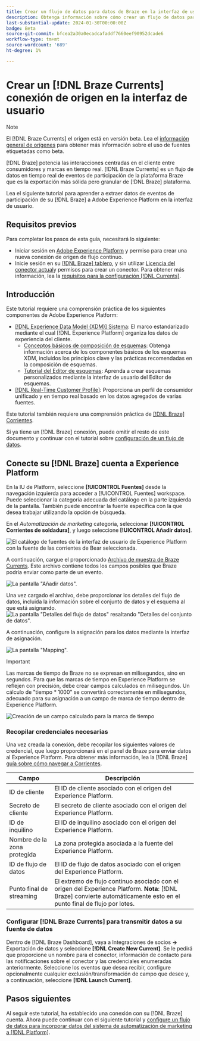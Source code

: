 ```yaml
---
title: Crear un flujo de datos para datos de Braze en la interfaz de usuario
description: Obtenga información sobre cómo crear un flujo de datos para su cuenta de Brazo mediante la interfaz de usuario de Adobe Experience Platform.
last-substantial-update: 2024-01-30T00:00:00Z
badge: Beta
source-git-commit: bfcea2a30a0ecadcafaddf7660eef90952dcade6
workflow-type: tm+mt
source-wordcount: '689'
ht-degree: 1%

---
```


# Crear un [!DNL Braze Currents] conexión de origen en la interfaz de usuario

>[!NOTE]
>
>El [!DNL Braze Currents] el origen está en versión beta. Lea el [información general de orígenes](../../../../home.md#terms-and-conditions) para obtener más información sobre el uso de fuentes etiquetadas como beta.

[!DNL Braze] potencia las interacciones centradas en el cliente entre consumidores y marcas en tiempo real. [!DNL Braze Currents] es un flujo de datos en tiempo real de eventos de participación de la plataforma Braze que es la exportación más sólida pero granular de [!DNL Braze] plataforma.

Lea el siguiente tutorial para aprender a extraer datos de eventos de participación de su [!DNL Braze] a Adobe Experience Platform en la interfaz de usuario.

## Requisitos previos

Para completar los pasos de esta guía, necesitará lo siguiente:

* Iniciar sesión en [Adobe Experience Platform](https://platform.adobe.com) y permiso para crear una nueva conexión de origen de flujo continuo.
* Inicie sesión en su [[!DNL Braze] tablero](https://dashboard.braze.com/sign_in), y sin utilizar [Licencia del conector actual](https://www.braze.com/docs/user_guide/data_and_analytics/braze_currents)y permisos para crear un conector. Para obtener más información, lea la [requisitos para la configuración [!DNL Currents]](https://www.braze.com/docs/user_guide/data_and_analytics/braze_currents/setting_up_currents/#requirements).

## Introducción

Este tutorial requiere una comprensión práctica de los siguientes componentes de Adobe Experience Platform:

* [[!DNL Experience Data Model (XDM)] Sistema](../../../../../xdm/home.md): El marco estandarizado mediante el cual [!DNL Experience Platform] organiza los datos de experiencia del cliente.
   * [Conceptos básicos de composición de esquemas](../../../../../xdm/schema/composition.md): Obtenga información acerca de los componentes básicos de los esquemas XDM, incluidos los principios clave y las prácticas recomendadas en la composición de esquemas.
   * [Tutorial del Editor de esquemas](../../../../../xdm/tutorials/create-schema-ui.md): Aprenda a crear esquemas personalizados mediante la interfaz de usuario del Editor de esquemas.
* [[!DNL Real-Time Customer Profile]](../../../../../profile/home.md): Proporciona un perfil de consumidor unificado y en tiempo real basado en los datos agregados de varias fuentes.

Este tutorial también requiere una comprensión práctica de [[!DNL Braze] Corrientes](https://www.braze.com/docs/user_guide/data_and_analytics/braze_currents).

Si ya tiene un [!DNL Braze] conexión, puede omitir el resto de este documento y continuar con el tutorial sobre [configuración de un flujo de datos](../../dataflow/marketing-automation.md).

## Conecte su [!DNL Braze] cuenta a Experience Platform

En la IU de Platform, seleccione **[!UICONTROL Fuentes]** desde la navegación izquierda para acceder a [!UICONTROL Fuentes] workspace. Puede seleccionar la categoría adecuada del catálogo en la parte izquierda de la pantalla. También puede encontrar la fuente específica con la que desea trabajar utilizando la opción de búsqueda.

En el *Automatización de marketing* categoría, seleccionar **[!UICONTROL Corrientes de soldadura]**, y luego seleccione **[!UICONTROL Añadir datos]**.

![El catálogo de fuentes de la interfaz de usuario de Experience Platform con la fuente de las corrientes de Bear seleccionada.](../../../../images/tutorials/create/braze/catalog.png)

A continuación, cargue el proporcionado [Archivo de muestra de Braze Currents](https://github.com/Appboy/currents-examples/blob/master/sample-data/Adobe/adobe_examples.json). Este archivo contiene todos los campos posibles que Braze podría enviar como parte de un evento.

![La pantalla &quot;Añadir datos&quot;.](../../../../images/tutorials/create/braze/select-data.png)

Una vez cargado el archivo, debe proporcionar los detalles del flujo de datos, incluida la información sobre el conjunto de datos y el esquema al que está asignando.
![La pantalla &quot;Detalles del flujo de datos&quot; resaltando &quot;Detalles del conjunto de datos&quot;.](../../../../images/tutorials/create/braze/dataflow-detail.png)

A continuación, configure la asignación para los datos mediante la interfaz de asignación.

![La pantalla &quot;Mapping&quot;.](../../../../images/tutorials/create/braze/mapping.png)

>[!IMPORTANT]
>
>Las marcas de tiempo de Braze no se expresan en milisegundos, sino en segundos. Para que las marcas de tiempo en Experience Platform se reflejen con precisión, debe crear campos calculados en milisegundos. Un cálculo de &quot;tiempo * 1000&quot; se convertirá correctamente en milisegundos, adecuado para su asignación a un campo de marca de tiempo dentro de Experience Platform.
>
>![Creación de un campo calculado para la marca de tiempo ](../../../../images/tutorials/create/braze/create-calculated-field.png)

### Recopilar credenciales necesarias

Una vez creada la conexión, debe recopilar los siguientes valores de credencial, que luego proporcionará en el panel de Braze para enviar datos al Experience Platform. Para obtener más información, lea la [!DNL Braze] [guía sobre cómo navegar a Corrientes](https://www.braze.com/docs/user_guide/data_and_analytics/braze_currents/setting_up_currents/#step-2-navigate-to-currents).

| Campo | Descripción |
| --- | --- |
| ID de cliente | El ID de cliente asociado con el origen del Experience Platform. |
| Secreto de cliente | El secreto de cliente asociado con el origen del Experience Platform. |
| ID de inquilino | El ID de inquilino asociado con el origen del Experience Platform. |
| Nombre de la zona protegida | La zona protegida asociada a la fuente del Experience Platform. |
| ID de flujo de datos | El ID de flujo de datos asociado con el origen del Experience Platform. |
| Punto final de streaming | El extremo de flujo continuo asociado con el origen del Experience Platform. **Nota**: [!DNL Braze] convierte automáticamente esto en el punto final de flujo por lotes. |

### Configurar [!DNL Braze Currents] para transmitir datos a su fuente de datos

Dentro de [!DNL Braze Dashboard], vaya a Integraciones de socios **->** Exportación de datos y seleccione **[!DNL Create New Current]**. Se le pedirá que proporcione un nombre para el conector, información de contacto para las notificaciones sobre el conector y las credenciales enumeradas anteriormente. Seleccione los eventos que desea recibir, configure opcionalmente cualquier exclusión/transformación de campo que desee y, a continuación, seleccione **[!DNL Launch Current]**.

## Pasos siguientes

Al seguir este tutorial, ha establecido una conexión con su [!DNL Braze] cuenta. Ahora puede continuar con el siguiente tutorial y [configure un flujo de datos para incorporar datos del sistema de automatización de marketing a [!DNL Platform]](../../dataflow/marketing-automation.md).